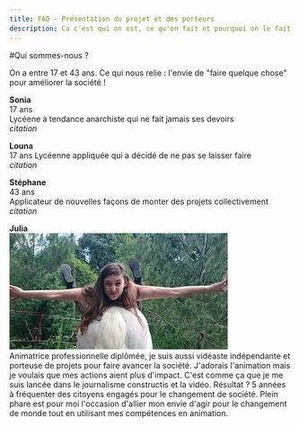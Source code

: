 ```yaml
---
title: FAQ - Présentation du projet et des porteurs
description: Ca c'est qui on est, ce qu'on fait et pourquoi on le fait.
---
```


#Qui sommes-nous ?

On a entre 17 et 43 ans. Ce qui nous relie : l'envie de "faire quelque chose" pour améliorer la société !

**Sonia**  
17 ans  
Lycéene à tendance anarchiste qui ne fait jamais ses devoirs  
*citation*

**Louna**  
17 ans
Lycéenne appliquée qui a décidé de ne pas se laisser faire  
*citation*  

**Stéphane**  
43 ans  
Applicateur de nouvelles façons de monter des projets collectivement  
*citation*

**Julia**  
![Photo Ju](https://github.com/pleinphare/documentation/blob/master/media/Profil%20Ju%20.png)  
Animatrice professionnelle diplômée, je suis aussi vidéaste indépendante et porteuse de projets pour faire avancer la société. 
J'adorais l'animation mais je voulais que mes actions aient plus d'impact. C'est comme ça que je me suis lancée dans le journalisme constructis et la vidéo. Résultat ? 5 années à fréquenter des citoyens engagés pour le changement de société. 
Plein phare est pour moi l'occasion d'allier mon envie d'agir pour le changement de monde tout en utilisant mes compétences en animation. 

